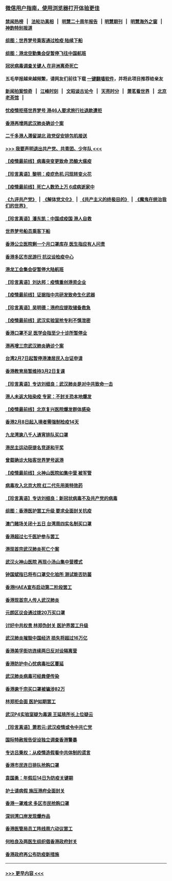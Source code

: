 ### [微信用户指南，使用浏览器打开体验更佳](https://github.com/gfw-breaker/banned-news1/blob/master/indexes/wechat-guide.md?t=0)
#### [禁闻热榜](热点新闻.md?t=0)  &nbsp;&nbsp;|&nbsp;&nbsp; [法轮功真相](https://github.com/gfw-breaker/truth/blob/master/README.md?t=0) &nbsp;&nbsp;|&nbsp;&nbsp; [明慧二十周年报告](https://github.com/gfw-breaker/mh-reports/blob/master/README.md?t=0) &nbsp;&nbsp;|&nbsp;&nbsp;[明慧期刊](https://github.com/gfw-breaker/mh-qikan) &nbsp;&nbsp;|&nbsp;&nbsp; [明慧海外之窗](https://github.com/gfw-breaker/mh-news/blob/master/README.md?t=0) &nbsp;&nbsp;|&nbsp;&nbsp; [神韵特别报道](https://github.com/gfw-breaker/mh-news/blob/master/shenyun.md?t=0)
#### [组图：世界梦号乘客通过检疫 陆续下船](../pages/nsc415/n11858302.md?t=02111455) 
#### [组图：港龙空勤集会促暂停飞往中国航班](../pages/nsc415/n11858190.md?t=02111455) 
#### [冠状病毒调查关键人 在非洲离奇死亡](../pages/nsc415/n11859798.md?t=02111455) 
#### 五毛举报越来越频繁，请网友们前往下载 [一键翻墙软件](https://github.com/gfw-breaker/ssr-accounts)，并将此项目推荐给亲友
#### [新闻拍案惊奇](https://github.com/gfw-breaker/banned-news1/blob/master/pages/link4.md) &nbsp;&nbsp;|&nbsp;&nbsp; [江峰时刻](https://github.com/gfw-breaker/banned-news1/blob/master/pages/link4.md) &nbsp;&nbsp;|&nbsp;&nbsp; [文昭谈古论今](https://github.com/gfw-breaker/banned-news1/blob/master/pages/link4.md) &nbsp;&nbsp;|&nbsp;&nbsp; [天亮时分](https://github.com/gfw-breaker/banned-news1/blob/master/pages/link4.md) &nbsp;&nbsp;|&nbsp;&nbsp; [萧茗看世界](https://github.com/gfw-breaker/banned-news1/blob/master/pages/link4.md) &nbsp;&nbsp;|&nbsp;&nbsp; [北京老茶馆](https://github.com/gfw-breaker/banned-news1/blob/master/pages/link4.md) &nbsp;&nbsp;|&nbsp;&nbsp; 
#### [忧疫情拒搭世界梦号 港46人要求旅行社退款遭拒](../pages/nsc415/n11859849.md?t=02111455) 
#### [香港再增两武汉肺炎确诊个案](../pages/nsc415/n11859833.md?t=02111455) 
#### [二千多港人滞留湖北 政党促安排包机接送](../pages/nsc415/n11859831.md?t=02111455) 
#### [>>> 我要声明退出共产党、共青团、少年队 <<<](https://github.com/begood0513/goodnews/blob/master/quit/letter.md) 
#### [【疫情最前线】病毒突变更致命 恐酿大瘟疫](../pages/nsc415/n11859604.md?t=02111455) 
#### [【珍言真语】黎明：疫症危机 闪现转变火花](../pages/nsc415/n11859199.md?t=02111455) 
#### [【疫情最前线】死亡人数恐上万 6成病逝家中](../pages/nsc415/n11856687.md?t=02111455) 
#### [《九评共产党》](https://github.com/begood0513/9ping.md/blob/master/README.md) &nbsp;|&nbsp; [《解体党文化》](../../../../jtdwh.md/blob/master/README.md)  &nbsp;|&nbsp; [《共产主义的终极目的》](../../../../gczydzjmd.md/blob/master/README.md) &nbsp;|&nbsp; [《魔鬼在统治我们的世界》](../../../../mgztzwmdsj.md/blob/master/README.md) 
#### [【珍言真语】潘东凯：中国成疫国 港人自救](../pages/nsc415/n11856962.md?t=02111455) 
#### [世界梦号船员乘客下船](../pages/nsc415/n11856883.md?t=02111455) 
#### [香港公立医院剩一个月口罩库存 医生指应有人问责](../pages/nsc415/n11856875.md?t=02111455) 
#### [香港多区市民游行 抗议设检疫中心](../pages/nsc415/n11856866.md?t=02111455) 
#### [港龙工会集会促暂停大陆航班](../pages/nsc415/n11856840.md?t=02111455) 
#### [【珍言真语】刘达邦：疫情重创港资企业](../pages/nsc415/n11854274.md?t=02111455) 
#### [【疫情最前线】证据指中共研发致命生化武器](../pages/nsc415/n11853087.md?t=02111455) 
#### [【珍言真语】吴明德：港府应提取储备救急](../pages/nsc415/n11852734.md?t=02111455) 
#### [【疫情最前线】武汉实验室抢专利不慎泄密](../pages/nsc415/n11850310.md?t=02111455) 
#### [香港口罩不足 医学会指至少十诊所暂停业](../pages/nsc415/n11850301.md?t=02111455) 
#### [港再增三宗武汉肺炎确诊个案](../pages/nsc415/n11850328.md?t=02111455) 
#### [台湾2月7日起暂停港澳居民入台证申请](../pages/nsc415/n11850304.md?t=02111455) 
#### [香港教育局暂维持3月2日复课](../pages/nsc415/n11850260.md?t=02111455) 
#### [【珍言真语】专访刘细良：武汉肺炎是对中共致命一击](../pages/nsc415/n11849934.md?t=02111455) 
#### [港人未返大陆染疫 专家：不封关恐本地爆发](../pages/nsc415/n11848021.md?t=02111455) 
#### [【疫情最前线】北京复兴医院爆发群体感染](../pages/nsc415/n11847626.md?t=02111455) 
#### [香港2月8日起入境者需强制检疫14天](../pages/nsc415/n11847658.md?t=02111455) 
#### [九龙湾逾八千人通宵排队买口罩](../pages/nsc415/n11847647.md?t=02111455) 
#### [港民主运动获提名竞逐和平奖](../pages/nsc415/n11847633.md?t=02111455) 
#### [曾载确诊大陆客世界梦号返港](../pages/nsc415/n11847608.md?t=02111455) 
#### [【疫情最前线】火神山医院如集中营 被军管](../pages/nsc415/n11847524.md?t=02111455) 
#### [病毒攻入北京大院 红二代先用美特效药](../pages/nsc415/n11847427.md?t=02111455) 
#### [【珍言真语】专访刘细良：新冠状病毒不及共产党的病毒](../pages/nsc415/n11847164.md?t=02111455) 
#### [组图：香港医护罢工升级 要求全面封关抗疫](../pages/nsc415/n11844107.md?t=02111455) 
#### [澳门赌场关闭十五日 台湾周四实名制买口罩](../pages/nsc415/n11845083.md?t=02111455) 
#### [香港超过七千医护参与罢工](../pages/nsc415/n11845051.md?t=02111455) 
#### [港现首宗武汉肺炎死亡个案](../pages/nsc415/n11844998.md?t=02111455) 
#### [武汉火神山医院 再现小汤山集中营模式](../pages/nsc415/n11844763.md?t=02111455) 
#### [钟国斌指已将布口罩交化验所 测试能否防菌](../pages/nsc415/n11842783.md?t=02111455) 
#### [香港HAEA宣布启动第二阶段罢工](../pages/nsc415/n11842723.md?t=02111455) 
#### [香港现首宗人传人武汉肺炎](../pages/nsc415/n11842766.md?t=02111455) 
#### [元朗区议会通过拨20万买口罩](../pages/nsc415/n11842754.md?t=02111455) 
#### [讨好中共权贵 林郑伪封关 医护界罢工升级](../pages/nsc415/n11842359.md?t=02111455) 
#### [武汉肺炎摧毁中国经济 损失将超过16万亿](../pages/nsc415/n11839723.md?t=02111455) 
#### [香港美孚街坊连续两日反对设隔离营](../pages/nsc415/n11839962.md?t=02111455) 
#### [香港防护中心忧病毒社区蔓延](../pages/nsc415/n11839933.md?t=02111455) 
#### [武汉肺炎病毒可经粪便传染](../pages/nsc415/n11839939.md?t=02111455) 
#### [香港逾千宗买口罩被骗涉82万](../pages/nsc415/n11839914.md?t=02111455) 
#### [林郑拒会面 医护如期罢工](../pages/nsc415/n11839892.md?t=02111455) 
#### [武汉P4实验室疑为毒源 王延轶所长上位疑云](../pages/nsc415/n11835543.md?t=02111455) 
#### [【珍言真语】萧若元:武汉疫情或令中共亡党](../pages/nsc415/n11829394.md?t=02111455) 
#### [国际特赦报告促设独立调查香港警暴](../pages/nsc415/n11833845.md?t=02111455) 
#### [专访吕秉权：从疫情造假看中共体制的谎言](../pages/nsc415/n11833813.md?t=02111455) 
#### [香港市民连日排队抢购口罩](../pages/nsc415/n11833794.md?t=02111455) 
#### [袁国勇：年假后14日为防疫关键期](../pages/nsc415/n11831088.md?t=02111455) 
#### [护士请病假 施压港府全面封关](../pages/nsc415/n11831030.md?t=02111455) 
#### [香港一罩难求 多区市民抢购口罩](../pages/nsc415/n11831002.md?t=02111455) 
#### [深圳湾口岸发现爆炸品](../pages/nsc415/n11828802.md?t=02111455) 
#### [香港医管局员工阵线周六动议罢工](../pages/nsc415/n11828762.md?t=02111455) 
#### [何柏良及两医生组织倡香港政府封关](../pages/nsc415/n11828749.md?t=02111455) 
#### [香港政府再公布防疫新措施](../pages/nsc415/n11828716.md?t=02111455) 

----
#### [ >>> 更早内容 <<< ](../indexes/nsc415-earlier.md)
